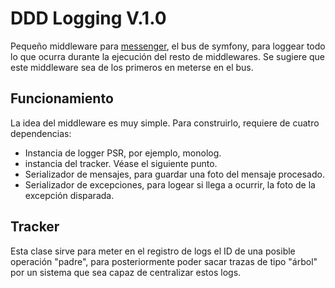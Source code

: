 # DDD Logging V.1.0
Pequeño middleware para [messenger](https://symfony.com/doc/current/components/messenger.html), el bus de symfony, para loggear todo lo que ocurra durante la ejecución del resto de middlewares.
Se sugiere que este middleware sea de los primeros en meterse en el bus.

## Funcionamiento
La idea del middleware es muy simple. Para construirlo, requiere de cuatro dependencias:
- Instancia de logger PSR, por ejemplo, monolog.
- instancia del tracker. Véase el siguiente punto.
- Serializador de mensajes, para guardar una foto del mensaje procesado.
- Serializador de excepciones, para logear si llega a ocurrir, la foto de la excepción disparada.

## Tracker
Esta clase sirve para meter en el registro de logs el ID de una posible operación "padre", para posteriormente poder sacar trazas de tipo "árbol" por un sistema que sea capaz de centralizar estos logs.